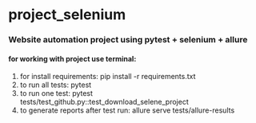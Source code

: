 # project_selenium
### Website automation project using pytest + selenium + allure

#### for working with project use terminal:
1. for install requirements: pip install -r requirements.txt
2. to run all tests: pytest
3. to run one test: pytest tests/test_github.py::test_download_selene_project
4. to generate reports after test run: allure serve tests/allure-results
